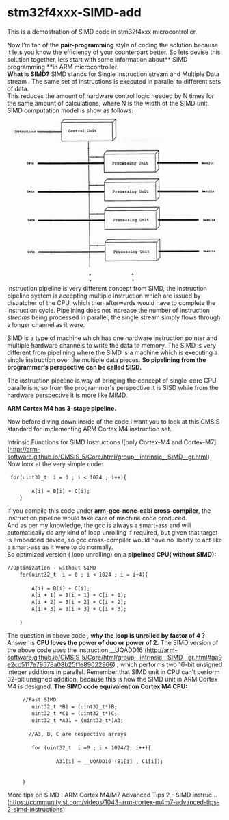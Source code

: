 # stm32f4xxx-SIMD-add
This is a demostration of SIMD code in stm32f4xxx microcontroller.

Now I’m fan of the **pair-programming** style of coding the solution because it lets you know the efficiency of your counterpart better. So lets devise this solution together, lets start with some information about** SIMD programming **in ARM microcontroller.  
**What is SIMD?**
SIMD stands for Single Instruction stream and Multiple Data stream . The same set of instructions is executed in parallel to different sets of data.  
This reduces the amount of hardware control logic needed by N times for the same amount of calculations, where N is the width of the SIMD unit.  
SIMD computation model is show as follows:  
![SIMD pipleine.](main-qimg-84df36e69e2decf629e743020eb31fd0.jpg)  
Instruction pipeline is very different concept from SIMD, the instruction pipeline system is accepting multiple instruction which are issued by dispatcher of the CPU, which then afterwards would have to complete the instruction cycle.
Pipelining does not increase the number of instruction *streams* being processed in parallel; the single stream simply flows through a longer channel as it were.  

SIMD is a type of machine which has one hardware instruction pointer and multiple hardware channels to write the data to memory. The SIMD is very different from pipelining where the SIMD is a machine which is executing a single instruction over the multiple data pieces. **So pipelining from the programmer’s perspective can be called SISD.**    

The instruction pipeline is way of bringing the concept of single-core CPU parallelism, so from the programmer's perspective it is SISD while from the hardware perspective it is more like MIMD.  

**ARM Cortex M4 has 3-stage pipeline.**  

Now before diving down inside of the code I want you to look at this CMSIS standard for implementing ARM Cortex M4 instruction set.  

Intrinsic Functions for SIMD Instructions ![only Cortex-M4 and Cortex-M7] (http://arm-software.github.io/CMSIS_5/Core/html/group__intrinsic__SIMD__gr.html)  
Now look at the very simple code:
```
 for(uint32_t  i = 0 ; i < 1024 ; i++){

        A[i] = B[i] + C[i];
    }
 ```

If you compile this code under **arm-gcc-none-eabi cross-compiler**, the instruction pipeline would take care of machine code produced.  
And as per my knowledge, the gcc is always a smart-ass and will automatically do any kind of loop unrolling if required, but given that target is embedded device, so gcc cross-compiler would have no liberty to act like a smart-ass as it were to do normally.   
So optimized version ( loop unrolling) on a **pipelined CPU( without SIMD):**    
```
//Optimization - without SIMD
    for(uint32_t  i = 0 ; i < 1024 ; i = i+4){

        A[i] = B[i] + C[i];
        A[i + 1] = B[i + 1] + C[i + 1];
        A[i + 2] = B[i + 2] + C[i + 2];
        A[i + 3] = B[i + 3] + C[i + 3];

    }
```
The question in above code , **why the loop is unrolled by factor of 4 ?**
Answer is **CPU loves the power of duo or power of 2.**
The SIMD version of the above code uses the instruction __UQADD16 (http://arm-software.github.io/CMSIS_5/Core/html/group__intrinsic__SIMD__gr.html#ga9e2cc5117e79578a08b25f1e89022966) , which performs two 16-bit unsigned integer additions in parallel. Remember that SIMD unit in CPU can’t perform 32-bit unsigned addition, because this is how the SIMD unit in ARM Cortex M4 is designed.
**The SIMD code equivalent on Cortex M4 CPU:**

```
     //Fast SIMD
        uint32_t *B1 = (uint32_t*)B;
        uint32_t *C1 = (uint32_t*)C;
		uint32_t *A31 = (uint32_t*)A3;

       //A3, B, C are respective arrays

		for (uint32_t  i =0 ; i < 1024/2; i++){

                A31[i] = __UQADD16 (B1[i] , C1[i]);


     }
  ```
  
More tips on SIMD : ARM Cortex M4/M7 Advanced Tips 2 - SIMD instruc... (https://community.st.com/videos/1043-arm-cortex-m4m7-advanced-tips-2-simd-instructions)
